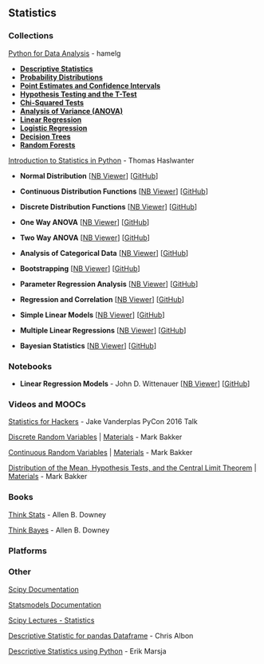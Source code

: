 ## Statistics
### Collections
[Python for Data Analysis](http://hamelg.blogspot.de/2015/12/python-for-data-analysis-index.html) - hamelg

* [__Descriptive Statistics__](http://hamelg.blogspot.de/2015/11/python-for-data-analysis-part-21.html)
* [__Probability Distributions__](http://hamelg.blogspot.de/2015/11/python-for-data-analysis-part-22.html)
* [__Point Estimates and Confidence Intervals__](http://hamelg.blogspot.de/2015/11/python-for-data-analysis-part-23-point.html)
* [__Hypothesis Testing and the T-Test__](http://hamelg.blogspot.de/2015/11/python-for-data-analysis-part-24.html)
* [__Chi-Squared Tests__](http://hamelg.blogspot.de/2015/11/python-for-data-analysis-part-25-chi.html)
* [__Analysis of Variance (ANOVA)__](http://hamelg.blogspot.de/2015/11/python-for-data-analysis-part-16_23.html)
* [__Linear Regression__](http://hamelg.blogspot.de/2015/11/python-for-data-analysis-part-27-linear.html)
* [__Logistic Regression__](http://hamelg.blogspot.de/2015/11/python-for-data-analysis-part-28.html)
* [__Decision Trees__](http://hamelg.blogspot.de/2015/11/python-for-data-analysis-part-29.html)
* [__Random Forests__](http://hamelg.blogspot.de/2015/12/python-for-data-analysis-part-30-random.html)

[Introduction to Statistics in Python](https://github.com/thomas-haslwanter/statsintro_python/tree/master/ipynb) - Thomas Haslwanter

* __Normal Distribution__ [[NB Viewer](http://nbviewer.jupyter.org/github/thomas-haslwanter/statsintro_python/blob/master/ipynb/6_distNormal.ipynb)] [[GitHub](https://github.com/thomas-haslwanter/statsintro_python/blob/master/ipynb/6_distNormal.ipynb)]

* __Continuous Distribution Functions__ [[NB Viewer](http://nbviewer.jupyter.org/github/thomas-haslwanter/statsintro_python/blob/master/ipynb/6_distContinuous.ipynb)] [[GitHub](https://github.com/thomas-haslwanter/statsintro_python/blob/master/ipynb/6_distContinuous.ipynb)]

* __Discrete Distribution Functions__ [[NB Viewer](http://nbviewer.jupyter.org/github/thomas-haslwanter/statsintro_python/blob/master/ipynb/6_distDiscrete.ipynb)] [[GitHub](https://github.com/thomas-haslwanter/statsintro_python/blob/master/ipynb/6_distDiscrete.ipynb)]

* __One Way ANOVA__ [[NB Viewer](http://nbviewer.jupyter.org/github/thomas-haslwanter/statsintro_python/blob/master/ipynb/8_anovaOneway.ipynb)] [[GitHub](https://github.com/thomas-haslwanter/statsintro_python/blob/master/ipynb/8_anovaOneway.ipynb)]

* __Two Way ANOVA__ [[NB Viewer](http://nbviewer.jupyter.org/github/thomas-haslwanter/statsintro_python/blob/master/ipynb/8_anovaTwoway.ipynb)] [[GitHub](https://github.com/thomas-haslwanter/statsintro_python/blob/master/ipynb/8_anovaTwoway.ipynb)]

* __Analysis of Categorical Data__ [[NB Viewer](http://nbviewer.jupyter.org/github/thomas-haslwanter/statsintro_python/blob/master/ipynb/9_testsCategorical.ipynb)] [[GitHub](https://github.com/thomas-haslwanter/statsintro_python/blob/master/ipynb/9_testsCategorical.ipynb)]

* __Bootstrapping__ [[NB Viewer](http://nbviewer.jupyter.org/github/thomas-haslwanter/statsintro_python/blob/master/ipynb/11_bootstrapping.ipynb)] [[GitHub](https://github.com/thomas-haslwanter/statsintro_python/blob/master/ipynb/11_bootstrapping.ipynb)]

* __Parameter Regression Analysis__ [[NB Viewer](http://nbviewer.jupyter.org/github/thomas-haslwanter/statsintro_python/blob/master/ipynb/11_paramsRegAnalysis.ipynb)] [[GitHub](https://github.com/thomas-haslwanter/statsintro_python/blob/master/ipynb/11_paramsRegAnalysis.ipynb)]

* __Regression and Correlation__ [[NB Viewer](http://nbviewer.jupyter.org/github/thomas-haslwanter/statsintro_python/blob/master/ipynb/11_correlationRegression.ipynb)] [[GitHub](https://github.com/thomas-haslwanter/statsintro_python/blob/master/ipynb/11_correlationRegression.ipynb)]

* __Simple Linear Models__ [[NB Viewer](http://nbviewer.jupyter.org/github/thomas-haslwanter/statsintro_python/blob/master/ipynb/11_simpleLinearModels.ipynb)] [[GitHub](https://github.com/thomas-haslwanter/statsintro_python/blob/master/ipynb/11_simpleLinearModels.ipynb)]

* __Multiple Linear Regressions__ [[NB Viewer](http://nbviewer.jupyter.org/github/thomas-haslwanter/statsintro_python/blob/master/ipynb/12_multilinearRegression.ipynb)] [[GitHub](https://github.com/thomas-haslwanter/statsintro_python/blob/master/ipynb/12_multilinearRegression.ipynb)]

* __Bayesian Statistics__ [[NB Viewer](http://nbviewer.jupyter.org/github/thomas-haslwanter/statsintro_python/blob/master/ipynb/14_BayesianStatistics.ipynb)] [[GitHub](https://github.com/thomas-haslwanter/statsintro_python/blob/master/ipynb/14_BayesianStatistics.ipynb)]

### Notebooks
* __Linear Regression Models__ - John D. Wittenauer [[NB Viewer](http://nbviewer.jupyter.org/github/jdwittenauer/ipython-notebooks/blob/master/notebooks/libraries/Statsmodels.ipynb)] [[GitHub](https://github.com/jdwittenauer/ipython-notebooks/blob/master/notebooks/libraries/Statsmodels.ipynb)]

### Videos and MOOCs
[Statistics for Hackers](https://www.youtube.com/watch?v=Iq9DzN6mvYA) - Jake Vanderplas PyCon 2016 Talk

[Discrete Random Variables](https://www.youtube.com/watch?v=nW3_UWeSCrs&feature=youtu.be) | [Materials](http://nbviewer.jupyter.org/github/mbakker7/exploratory_computing_with_python/blob/master/notebook_s1/py_exp_comp_s1_sol.ipynb) - Mark Bakker

[Continuous Random Variables](https://www.youtube.com/watch?v=fT-z6HGrGzE&feature=youtu.be) | [Materials](http://nbviewer.jupyter.org/github/mbakker7/exploratory_computing_with_python/blob/master/notebook_s2/py_exp_comp_s2_sol.ipynb) - Mark Bakker

[Distribution of the Mean, Hypothesis Tests, and the Central Limit Theorem](https://www.youtube.com/watch?v=OaD_bN3eg8o&feature=youtu.be) | [Materials](http://nbviewer.jupyter.org/github/mbakker7/exploratory_computing_with_python/blob/master/notebook_s3/py_exp_comp_s3_sol.ipynb) - Mark Bakker

### Books
[Think Stats](http://greenteapress.com/thinkstats2/index.html) - Allen B. Downey

[Think Bayes](http://greenteapress.com/wp/think-bayes/) - Allen B. Downey
### Platforms
### Other
[Scipy Documentation](http://docs.scipy.org/doc/)

[Statsmodels Documentation](http://statsmodels.sourceforge.net)

[Scipy Lectures - Statistics](http://www.scipy-lectures.org/packages/statistics/index.html)

[Descriptive Statistic for pandas Dataframe](http://chrisalbon.com/python/pandas_dataframe_descriptive_stats.html) - Chris Albon

[Descriptive Statistics using Python](http://www.marsja.se/pandas-python-descriptive-statistics/) - Erik Marsja

